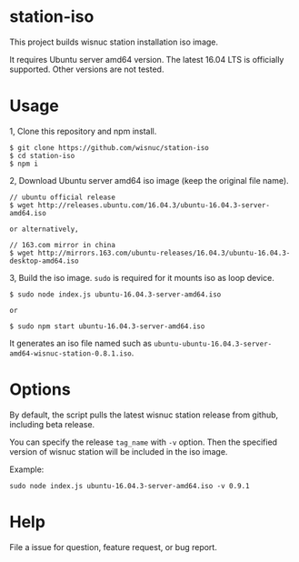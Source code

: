 # station-iso
This project builds wisnuc station installation iso image.

It requires Ubuntu server amd64 version. The latest 16.04 LTS is officially supported. Other versions are not tested.

# Usage

1, Clone this repository and npm install.
```
$ git clone https://github.com/wisnuc/station-iso
$ cd station-iso
$ npm i
```

2, Download Ubuntu server amd64 iso image (keep the original file name).
```
// ubuntu official release
$ wget http://releases.ubuntu.com/16.04.3/ubuntu-16.04.3-server-amd64.iso

or alternatively,

// 163.com mirror in china
$ wget http://mirrors.163.com/ubuntu-releases/16.04.3/ubuntu-16.04.3-desktop-amd64.iso
```

3, Build the iso image. `sudo` is required for it mounts iso as loop device.
```
$ sudo node index.js ubuntu-16.04.3-server-amd64.iso

or

$ sudo npm start ubuntu-16.04.3-server-amd64.iso
```

It generates an iso file named such as `ubuntu-ubuntu-16.04.3-server-amd64-wisnuc-station-0.8.1.iso`.

# Options

By default, the script pulls the latest wisnuc station release from github, including beta release.

You can specify the release `tag_name` with `-v` option. Then the specified version of wisnuc station will be included in the iso image.

Example:

```
sudo node index.js ubuntu-16.04.3-server-amd64.iso -v 0.9.1
```

# Help

File a issue for question, feature request, or bug report.

